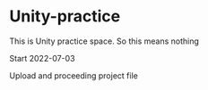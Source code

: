 # Unity-practice

This is Unity practice space.
So this means nothing

Start 2022-07-03

Upload and proceeding project file
